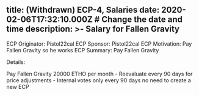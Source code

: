 title: (Withdrawn) ECP-4, Salaries 
date: 2020-02-06T17:32:10.000Z # Change the date and time
description: >-
  Salary for Fallen Gravity
---

ECP Originator: Pistol22cal
ECP Sponsor: Pistol22cal
ECP Motivation: Pay Fallen Gravity so he works
ECP Summary: Pay Fallen Gravity

Details:

Pay Fallen Gravity 20000 ETHO per month - Reevaluate every 90 days for price adjustments - Internal votes only every 90 days no need to create a new ECP

